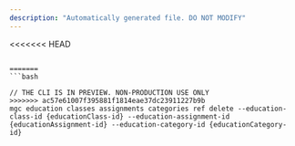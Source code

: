 ```yaml
---
description: "Automatically generated file. DO NOT MODIFY"
---
```


<<<<<<< HEAD
```cli

=======
```bash

// THE CLI IS IN PREVIEW. NON-PRODUCTION USE ONLY
>>>>>>> ac57e61007f395881f1814eae37dc23911227b9b
mgc education classes assignments categories ref delete --education-class-id {educationClass-id} --education-assignment-id {educationAssignment-id} --education-category-id {educationCategory-id}

```